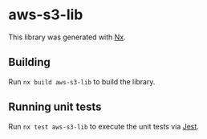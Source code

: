 # aws-s3-lib

This library was generated with [Nx](https://nx.dev).

## Building

Run `nx build aws-s3-lib` to build the library.

## Running unit tests

Run `nx test aws-s3-lib` to execute the unit tests via [Jest](https://jestjs.io).
